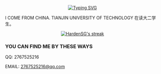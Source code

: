 <div align="center"><a href="https://git.io/typing-svg"><img src="https://readme-typing-svg.demolab.com?font=Fira+Code&size=30&pause=1000&color=33F7F5&center=true&vCenter=true&width=435&lines=Hi+there+%F0%9F%91%8B+I+am+SG+;Welcome+to+my+Github" alt="Typing SVG" /></a></div>

I COME FROM CHINA. TIANJIN UNIVERSITY OF TECHNOLOGY 在读大二学生。

<p align="center">
    <a href="https://github.com/DenverCoder1/github-readme-streak-stats">
      <img title="🔥 Get streak stats for your profile at git.io/streak-stats" alt="HardenSG's streak" src="https://streak-stats.demolab.com/?user=HardenSG&theme=monokai-metallian&hide_border=true"/>
    </a>
</p>

### **YOU CAN FIND ME BY THESE WAYS**

QQ: 2767525216

EMAIL: 2767525216@qq.com
